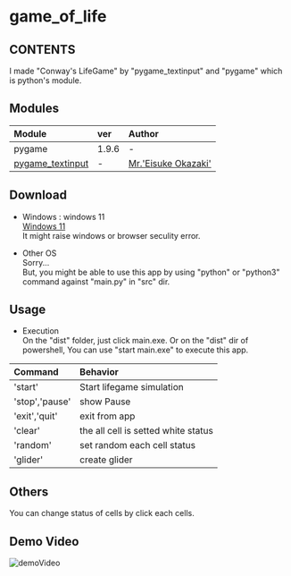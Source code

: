 game_of_life
===

CONTENTS
---

I made "Conway's LifeGame" by "pygame_textinput" and "pygame" which is python's module.

Modules
---

| Module | ver | Author | 
| :---------------- | :---- | :------------------------ |   
| pygame            | 1.9.6 | -                         |
| [pygame_textinput][1]  | -     | [Mr.'Eisuke Okazaki'][2]   |

Download
---

- Windows : windows 11  
    [Windows 11][3]  
    It might raise windows or browser seculity error.

- Other OS  
    Sorry...  
    But, you might be able to use this app by using "python" or "python3" command against "main.py" in "src" dir.

Usage
---

- Execution  
On the "dist" folder, just click main.exe.
Or on the "dist" dir of powershell, You can use "start main.exe" to execute this app.

| Command | Behavior |
| :------------ | :------------------------------------------- |
| 'start' | Start lifegame simulation |
| 'stop','pause'  | show Pause |
| 'exit','quit' | exit from app |
| 'clear'           | the all cell is setted white status |
| 'random'| set random each cell status |
| 'glider' | create glider |

Others
---
You can change status of cells by click each cells.

Demo Video
---
![demoVideo](https://github.com/yoshiyuki-140/game_of_life/blob/main/docs/demo.gif)  

[1]:https://github.com/DYGV/pygame_textinput
[2]:https://github.com/DYGV
[3]:https://github.com/yoshiyuki-140/game_of_life/releases
